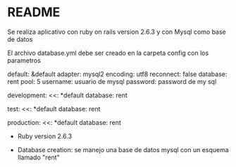# README

Se realiza aplicativo con ruby on rails version 2.6.3 y con Mysql como base de datos 

El archivo database.yml debe ser creado en la carpeta config con los parametros

  default: &default
    adapter: mysql2
    encoding: utf8
    reconnect: false
    database: rent
    pool: 5
    username: usuario de mysql
    password: password de my sql

  development:
    <<: *default
    database: rent

  test:
    <<: *default
    database: rent

  production:
    <<: *default
    database: rent


* Ruby version 2.6.3

* Database creation: se manejo una base de datos mysql con un esquema llamado "rent"


